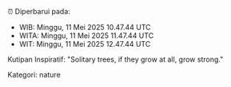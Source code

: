 ⏰ Diperbarui pada:
- WIB: Minggu, 11 Mei 2025 10.47.44 UTC
- WITA: Minggu, 11 Mei 2025 11.47.44 UTC
- WIT: Minggu, 11 Mei 2025 12.47.44 UTC

Kutipan Inspiratif:
"Solitary trees, if they grow at all, grow strong."


Kategori: nature

